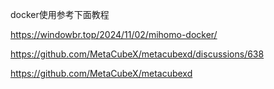 docker使用参考下面教程

https://windowbr.top/2024/11/02/mihomo-docker/

https://github.com/MetaCubeX/metacubexd/discussions/638

https://github.com/MetaCubeX/metacubexd